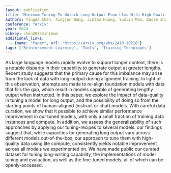 ```yaml
---
layout: publication
title: 'Minimum Tuning To Unlock Long Output From Llms With High Quality Data As The Key'
authors: Yingda Chen, Xingjun Wang, Jintao Huang, Yunlin Mao, Daoze Zhang, Yuze Zhao
conference: "Arxiv"
year: 2024
bibkey: chen2024minimum
additional_links:
  - {name: "Paper", url: 'https://arxiv.org/abs/2410.10210'}
tags: ['Reinforcement Learning', 'Tools', 'Training Techniques']
---
```

As large language models rapidly evolve to support longer context, there is a
notable disparity in their capability to generate output at greater lengths.
Recent study suggests that the primary cause for this imbalance may arise from
the lack of data with long-output during alignment training. In light of this
observation, attempts are made to re-align foundation models with data that
fills the gap, which result in models capable of generating lengthy output when
instructed. In this paper, we explore the impact of data-quality in tuning a
model for long output, and the possibility of doing so from the starting points
of human-aligned (instruct or chat) models. With careful data curation, we show
that it possible to achieve similar performance improvement in our tuned
models, with only a small fraction of training data instances and compute. In
addition, we assess the generalizability of such approaches by applying our
tuning-recipes to several models. our findings suggest that, while capacities
for generating long output vary across different models out-of-the-box, our
approach to tune them with high-quality data using lite compute, consistently
yields notable improvement across all models we experimented on. We have made
public our curated dataset for tuning long-writing capability, the
implementations of model tuning and evaluation, as well as the fine-tuned
models, all of which can be openly-accessed.

